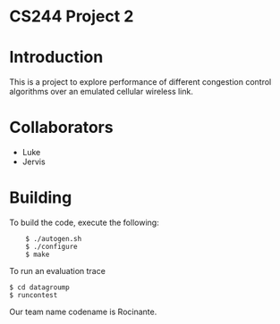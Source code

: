 # CS244 Project 2

# Introduction
This is a project to explore performance of different congestion control algorithms
over an emulated cellular wireless link.

# Collaborators
* Luke
* Jervis


# Building
To build the code, execute the following:
```
	$ ./autogen.sh
	$ ./configure
	$ make
```

To run an evaluation trace
```
$ cd datagroump
$ runcontest
```

Our team name codename is Rocinante.


